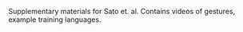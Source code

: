 
Supplementary materials for Sato et. al. Contains videos of gestures, example training languages. 

